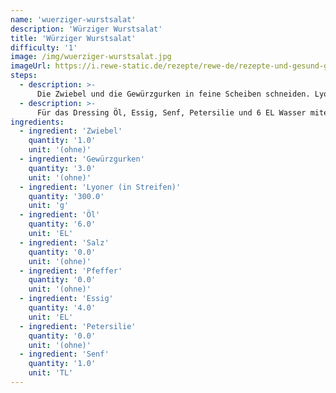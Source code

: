 ```yaml
---
name: 'wuerziger-wurstsalat'
description: 'Würziger Wurstsalat'
title: 'Würziger Wurstsalat'
difficulty: '1'
image: /img/wuerziger-wurstsalat.jpg
imageUrl: https://i.rewe-static.de/rezepte/rewe-de/rezepte-und-gesund-geniessen/rezepte/eigenmarken-rezepte/rewe-regional/regional-rezepte-hz/wuerziger-wurstsalat/wuerziger-wurstsalat_rdk-rds_rv_hd.jpg?resize=1480:589&crop=1280:460;center,center
steps:
  - description: >-
      Die Zwiebel und die Gewürzgurken in feine Scheiben schneiden. Lyoner-Wurst in mundgerechte Streifen schneiden. Alles miteinander vermischen.
  - description: >-
      Für das Dressing Öl, Essig, Senf, Petersilie und 6 EL Wasser miteinander verrühren. Zum Wurstsalat geben, mit Salz und Pfeffer würzen. Vor dem Servieren den Wurstsalat mindestens 60 Minuten durchziehen lassen.
ingredients:
  - ingredient: 'Zwiebel'
    quantity: '1.0'
    unit: '(ohne)'
  - ingredient: 'Gewürzgurken'
    quantity: '3.0'
    unit: '(ohne)'
  - ingredient: 'Lyoner (in Streifen)'
    quantity: '300.0'
    unit: 'g'
  - ingredient: 'Öl'
    quantity: '6.0'
    unit: 'EL'
  - ingredient: 'Salz'
    quantity: '0.0'
    unit: '(ohne)'
  - ingredient: 'Pfeffer'
    quantity: '0.0'
    unit: '(ohne)'
  - ingredient: 'Essig'
    quantity: '4.0'
    unit: 'EL'
  - ingredient: 'Petersilie'
    quantity: '0.0'
    unit: '(ohne)'
  - ingredient: 'Senf'
    quantity: '1.0'
    unit: 'TL'
---
```


